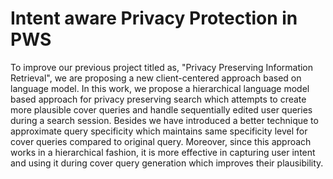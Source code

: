 # Intent aware Privacy Protection in PWS

To improve our previous project titled as, "Privacy Preserving Information Retrieval", we are proposing a new client-centered approach based on language model. In this work, we propose a hierarchical language model based approach for privacy preserving search which attempts to create more plausible cover queries and handle sequentially edited user queries during a search session. Besides we have introduced a better technique to approximate query specificity which maintains same specificity level for cover queries compared to original query. Moreover, since this approach works in a hierarchical fashion, it is more effective in capturing user intent and using it during cover query generation which improves their plausibility.
